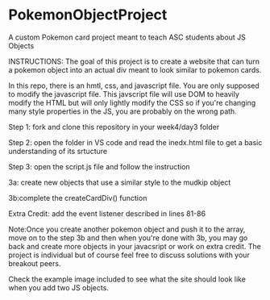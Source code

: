 # PokemonObjectProject
A custom Pokemon card project meant to teach ASC students about JS Objects

INSTRUCTIONS:
The goal of this project is to create a website that can turn a pokemon
object into an actual div meant to look similar to pokemon cards.

In this repo, there is an hmtl, css, and javascript file. You are only supposed
to modify the javascript file. This javscript file will use DOM to heavily
modify the HTML but will only lightly modify the CSS so if you're changing
many style properties in the JS, you are probably on the wrong path.

Step 1: fork and clone this repository in your week4/day3 folder

Step 2: open the folder in VS code and read the inedx.html file to
get a basic understanding of its srtucture

Step 3: open the script.js file and follow the instruction
  
  3a: create new objects that use a similar style to the mudkip object
  
  3b:complete the createCardDiv() function

Extra Credit: add the event listener described in lines 81-86

Note:Once you create another pokemon object and push it to the array,
move on to the step 3b and then when you're done with 3b, you may
go back and create more objects in your javacsript or work on extra
credit. The project is individual but of course feel free to discuss
solutions with your breakout peers.

Check the example image included to see what the site should look
like when you add two JS objects.
